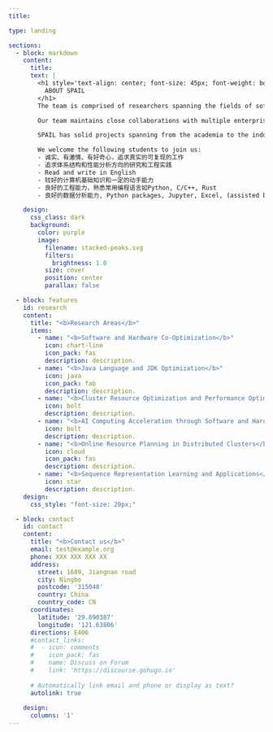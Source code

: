 ```yaml
---
title: 

type: landing

sections:
  - block: markdown
    content:
      title:
      text: |
        <h1 style='text-align: center; font-size: 45px; font-weight: bold;'>
          ABOUT SPAIL 
        </h1>
        The team is comprised of researchers spanning the fields of software engineering and system performance, including research experience in the top institutes and extensive industry experience in both software and hardware technologies with international high-tech companies. The team is fluent in both English and Chinese communications.

        Our team maintains close collaborations with multiple enterprises, research institutions, and overseas universities. With abundant research funding and a vibrant scientific atmosphere, our team provides numerous opportunities for students to participate in a wide array of research and engineering projects. This enables them to showcase their individual capabilities, pursue academic aspirations, and enhance their engineering expertise, fostering both academic growth and engineering proficiency.

        SPAIL has solid projects spanning from the academia to the industry. SPAIL has healthy funding to continue the current projects in computer system performance optimization and explore new ones. Currently, SPAIL is engaged in collaborative projects with several high-tech companies, focusing on performance data collection, analysis, modeling, and prediction across different instruction sets and CPU microarchitectures. The projects aims to enhance the understanding of performance metrics and optimize system efficiency through advanced data analytics and modeling techniques.

        We welcome the following students to join us:
        - 诚实、有激情、有好奇心，追求真实的可复现的工作
        - 追求体系结构和性能分析方向的研究和工程实践
        - Read and write in English
        - 较好的计算机基础知识和一定的动手能力
        - 良好的工程能力，熟悉常用编程语言如Python, C/C++, Rust
        - 良好的数据分析能力, Python packages, Jupyter, Excel, (assisted by ChatGPT, Qwen, etc)

    design:
      css_class: dark
      background:
        color: purple
        image:
          filename: stacked-peaks.svg
          filters:
            brightness: 1.0
          size: cover
          position: center
          parallax: false

  - block: features
    id: research
    content:
      title: "<b>Research Areas</b>"
      items:
        - name: "<b>Software and Hardware Co-Optimization</b>"
          icon: chart-line
          icon_pack: fas
          description: description.
        - name: "<b>Java Language and JDK Optimization</b>"
          icon: java
          icon_pack: fab
          description: description.
        - name: "<b>Cluster Resource Optimization and Performance Optimization</b>"
          icon: bolt
          description: description.
        - name: "<b>AI Computing Acceleration through Software and Hardware Collaboration</b>"
          icon: bolt
          description: description.
        - name: "<b>Online Resource Planning in Distributed Clusters</b>"
          icon: cloud
          icon_pack: fas
          description: description.
        - name: "<b>Sequence Representation Learning and Applications</b>"
          icon: star
          description: description.
    design:
      css_style: "font-size: 20px;"

  - block: contact
    id: contact
    content:
      title: "<b>Contact us</b>"
      email: test@example.org
      phone: XXX XXX XXX XX
      address:
        street: 1689, Jiangnan road 
        city: Ningbo
        postcode: '315048'
        country: China
        country_code: CN
      coordinates:
        latitude: '29.890387'
        longitude: '121.63806'
      directions: E406
      #contact_links:
      #  - icon: comments
      #    icon_pack: fas
      #    name: Discuss on Forum
      #    link: 'https://discourse.gohugo.io'
    
      # Automatically link email and phone or display as text?
      autolink: true
    
    design:
      columns: '1'
---
```

